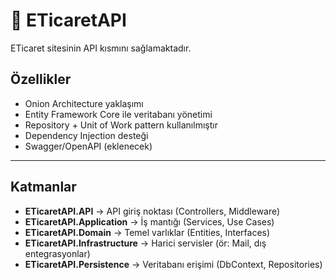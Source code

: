 # 🛒 ETicaretAPI

ETicaret sitesinin API kısmını sağlamaktadır.

## Özellikler
- Onion Architecture yaklaşımı  
- Entity Framework Core ile veritabanı yönetimi  
- Repository + Unit of Work pattern kullanılmıştır
- Dependency Injection desteği  
- Swagger/OpenAPI (eklenecek)  

---

##  Katmanlar
- **ETicaretAPI.API** → API giriş noktası (Controllers, Middleware)  
- **ETicaretAPI.Application** → İş mantığı (Services, Use Cases)  
- **ETicaretAPI.Domain** → Temel varlıklar (Entities, Interfaces)  
- **ETicaretAPI.Infrastructure** → Harici servisler (ör: Mail, dış entegrasyonlar)  
- **ETicaretAPI.Persistence** → Veritabanı erişimi (DbContext, Repositories) 
